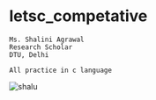 # letsc_competative

```
Ms. Shalini Agrawal
Research Scholar
DTU, Delhi

All practice in c language 

```

![shalu](https://user-images.githubusercontent.com/40196668/74594637-a4c8ea80-505e-11ea-96af-912f46e2a808.jpg)
